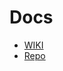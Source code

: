 # Docs

- [WIKI](https://github.com/jbogard/MediatR/wiki)
- [Repo](https://github.com/jbogard/MediatR?tab=readme-ov-file#mediatr)